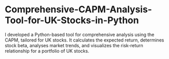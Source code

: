 # Comprehensive-CAPM-Analysis-Tool-for-UK-Stocks-in-Python
I developed a Python-based tool for comprehensive analysis using the CAPM, tailored for UK stocks. It calculates the expected return, determines stock beta, analyses market trends, and visualizes the risk-return relationship for a portfolio of UK stocks. 
